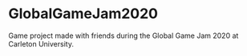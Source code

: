 # GlobalGameJam2020
Game project made with friends during the Global Game Jam 2020 at Carleton University.
